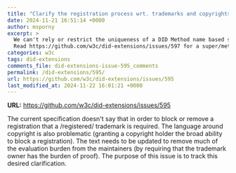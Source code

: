```yaml
---
title: "Clarify the registration process wrt. trademarks and copyrights"
date: 2024-11-21 16:51:14 +0000
author: msporny
excerpt: >
  We can't rely or restrict the uniqueness of a DID Method name based solely on trademarking due to some DID Method names not being trademarkable. 
  Read https://github.com/w3c/did-extensions/issues/597 for a super/meta proposal,
categories: w3c
tags: did-extensions
comments_file: did-extensions-issue-595_comments
permalink: /did-extensions/595/
url: https://github.com/w3c/did-extensions/issues/595
last_modified_at: 2024-11-22 16:01:21 +0000
---
```



**URL:** https://github.com/w3c/did-extensions/issues/595

The current specification doesn't say that in order to block or remove a registration that a /registered/ trademark is required. The language around copyright is also problematic (granting a copyright holder the broad ability to block a registration). The text needs to be updated to remove much of the evaluation burden from the maintainers (by requiring that the trademark owner has the burden of proof). The purpose of this issue is to track this desired clarification.